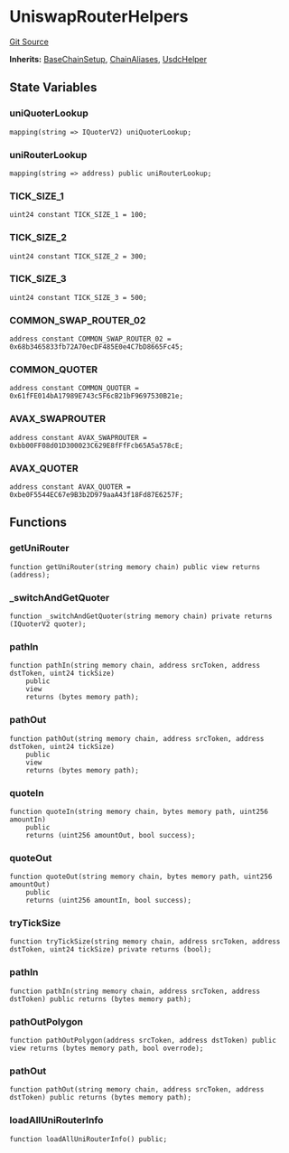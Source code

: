 # UniswapRouterHelpers
[Git Source](https://github.com/ArshanKhanifar/queso/blob/6e395efa3ba1ede04789349c7913763f72d9d714/src/UniswapRouterHelpers.sol)

**Inherits:**
[BaseChainSetup](/src/BaseChainSetup.sol/contract.BaseChainSetup.md), [ChainAliases](/src/ChainAliases.sol/contract.ChainAliases.md), [UsdcHelper](/src/UsdcHelper.sol/contract.UsdcHelper.md)


## State Variables
### uniQuoterLookup

```solidity
mapping(string => IQuoterV2) uniQuoterLookup;
```


### uniRouterLookup

```solidity
mapping(string => address) public uniRouterLookup;
```


### TICK_SIZE_1

```solidity
uint24 constant TICK_SIZE_1 = 100;
```


### TICK_SIZE_2

```solidity
uint24 constant TICK_SIZE_2 = 300;
```


### TICK_SIZE_3

```solidity
uint24 constant TICK_SIZE_3 = 500;
```


### COMMON_SWAP_ROUTER_02

```solidity
address constant COMMON_SWAP_ROUTER_02 = 0x68b3465833fb72A70ecDF485E0e4C7bD8665Fc45;
```


### COMMON_QUOTER

```solidity
address constant COMMON_QUOTER = 0x61fFE014bA17989E743c5F6cB21bF9697530B21e;
```


### AVAX_SWAPROUTER

```solidity
address constant AVAX_SWAPROUTER = 0xbb00FF08d01D300023C629E8fFfFcb65A5a578cE;
```


### AVAX_QUOTER

```solidity
address constant AVAX_QUOTER = 0xbe0F5544EC67e9B3b2D979aaA43f18Fd87E6257F;
```


## Functions
### getUniRouter


```solidity
function getUniRouter(string memory chain) public view returns (address);
```

### _switchAndGetQuoter


```solidity
function _switchAndGetQuoter(string memory chain) private returns (IQuoterV2 quoter);
```

### pathIn


```solidity
function pathIn(string memory chain, address srcToken, address dstToken, uint24 tickSize)
    public
    view
    returns (bytes memory path);
```

### pathOut


```solidity
function pathOut(string memory chain, address srcToken, address dstToken, uint24 tickSize)
    public
    view
    returns (bytes memory path);
```

### quoteIn


```solidity
function quoteIn(string memory chain, bytes memory path, uint256 amountIn)
    public
    returns (uint256 amountOut, bool success);
```

### quoteOut


```solidity
function quoteOut(string memory chain, bytes memory path, uint256 amountOut)
    public
    returns (uint256 amountIn, bool success);
```

### tryTickSize


```solidity
function tryTickSize(string memory chain, address srcToken, address dstToken, uint24 tickSize) private returns (bool);
```

### pathIn


```solidity
function pathIn(string memory chain, address srcToken, address dstToken) public returns (bytes memory path);
```

### pathOutPolygon


```solidity
function pathOutPolygon(address srcToken, address dstToken) public view returns (bytes memory path, bool overrode);
```

### pathOut


```solidity
function pathOut(string memory chain, address srcToken, address dstToken) public returns (bytes memory path);
```

### loadAllUniRouterInfo


```solidity
function loadAllUniRouterInfo() public;
```

